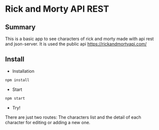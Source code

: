 # Rick and Morty API REST

## Summary

This is a basic app to see characters of rick and morty made with api rest and json-server.
It is used the public api https://rickandmortyapi.com/

## Install

- Installation

```bash
npm install
```

- Start

```bash
npm start
```

- Try!

There are just two routes: The characters list and the detail of each character for editing or adding a new one.




